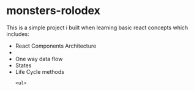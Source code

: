 # monsters-rolodex
<p>This is a simple project i built when learning basic react concepts which includes:</p>
  <ul>
  <li>React Components Architecture<li>
   <li>One way data flow</li>
   <li>States</li>
    <li>Life Cycle methods</li>
  
    <ul> 

